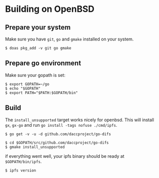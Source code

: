 # Building on OpenBSD

## Prepare your system

Make sure you have `git`, `go` and `gmake` installed on your system.

```
$ doas pkg_add -v git go gmake
```

## Prepare go environment

Make sure your gopath is set:

```
$ export GOPATH=~/go
$ echo "$GOPATH"
$ export PATH="$PATH:$GOPATH/bin"
```

## Build

The `install_unsupported` target works nicely for openbsd. This will install
`gx`, `gx-go` and run `go install -tags nofuse ./cmd/ipfs`.

```
$ go get -v -u -d github.com/daccproject/go-difs

$ cd $GOPATH/src/github.com/daccproject/go-difs
$ gmake install_unsupported
```

if everything went well, your ipfs binary should be ready at `$GOPATH/bin/ipfs`.

```
$ ipfs version
```
